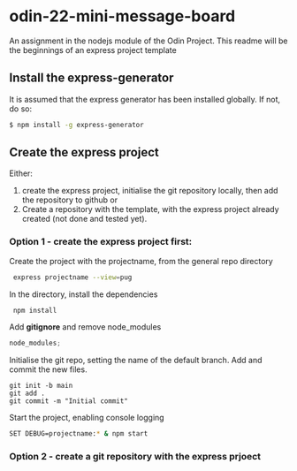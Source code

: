 # odin-22-mini-message-board

An assignment in the nodejs module of the Odin Project.
This readme will be the beginnings of an express project template

## Install the express-generator

It is assumed that the express generator has been installed globally. If not, do so:

```bash
$ npm install -g express-generator
```

## Create the express project

Either:

1. create the express project, initialise the git repository locally, then add the repository to github
   or
2. Create a repository with the template, with the express project already created (not done and tested yet).

### Option 1 - create the express project first:

Create the project with the projectname, from the general repo directory

```bash
 express projectname --view=pug
```

In the directory, install the dependencies

```bash
 npm install
```

Add **gitignore** and remove node_modules

```js
node_modules;
```

Initialise the git repo, setting the name of the default branch.
Add and commit the new files.

```git
git init -b main
git add .
git commit -m "Initial commit"
```

Start the project, enabling console logging

```bash
SET DEBUG=projectname:* & npm start
```

### Option 2 - create a git repository with the express prjoect
